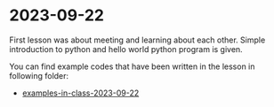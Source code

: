 # 2023-09-22


First lesson was about meeting and learning about each other.
Simple introduction to python and hello world python program is given.



You can find example codes that have been written in the lesson in following folder:
 - [examples-in-class-2023-09-22](examples-in-class-2023-09-22)


